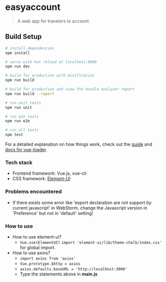 # easyaccount

> A web app for travelers to account.

## Build Setup

``` bash
# install dependencies
npm install

# serve with hot reload at localhost:8080
npm run dev

# build for production with minification
npm run build

# build for production and view the bundle analyzer report
npm run build --report

# run unit tests
npm run unit

# run e2e tests
npm run e2e

# run all tests
npm test
```

For a detailed explanation on how things work, check out the [guide](http://vuejs-templates.github.io/webpack/) and [docs for vue-loader](http://vuejs.github.io/vue-loader).

### Tech stack
- Frontend framework: Vue.js, vue-cli
- CSS framework: [Element-UI](http://element.eleme.io/)

### Problems encountered

- If there exists some error like 'export declaration are not support by current javascript' in WebStorm, change the Javascript version in 'Preference' but not in 'default' setting!

### How to use
- How to use element-ui? 
    + `Vue.use(ElementUI)` `import 'element-ui/lib/theme-chalk/index.css'` for global import.
- How to use axios? 
    + `import axios from 'axios'`
    + `Vue.prototype.$http = axios`
    + `axios.defaults.baseURL = 'http://localhost:3000'`
    + Type the statements above in **main.js**